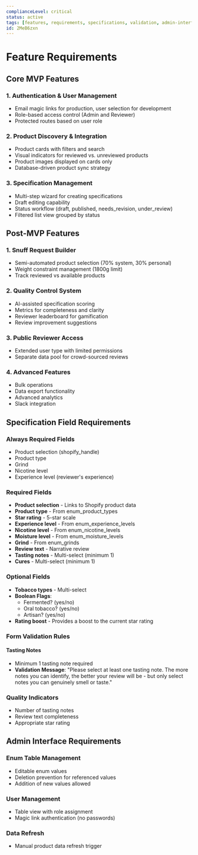 ```yaml
---
complianceLevel: critical
status: active
tags: [features, requirements, specifications, validation, admin-interface]
id: 2MeB6zxn
---
```


# Feature Requirements

<!-- AI_QUICK_REF
Overview: This document serves as the definitive specification guide that translates business requirements into specific develo...
Key Rules: Required field specifications (line 52), Multi-step wizard requirements (line 17), Role-based access (line 6)
Avoid: Missing required field validation, Ignoring wizard structure, Overlooking admin interface specs
-->

## Core MVP Features

### 1. Authentication & User Management
- Email magic links for production, user selection for development
- Role-based access control (Admin and Reviewer)
- Protected routes based on user role

### 2. Product Discovery & Integration
- Product cards with filters and search
- Visual indicators for reviewed vs. unreviewed products
- Product images displayed on cards only
- Database-driven product sync strategy

### 3. Specification Management
- Multi-step wizard for creating specifications
- Draft editing capability
- Status workflow (draft, published, needs_revision, under_review)
- Filtered list view grouped by status

## Post-MVP Features

### 1. Snuff Request Builder
- Semi-automated product selection (70% system, 30% personal)
- Weight constraint management (1800g limit)
- Track reviewed vs available products

### 2. Quality Control System
- AI-assisted specification scoring
- Metrics for completeness and clarity
- Reviewer leaderboard for gamification
- Review improvement suggestions

### 3. Public Reviewer Access
- Extended user type with limited permissions
- Separate data pool for crowd-sourced reviews

### 4. Advanced Features
- Bulk operations
- Data export functionality
- Advanced analytics
- Slack integration

## Specification Field Requirements

### Always Required Fields
- Product selection (shopify_handle)
- Product type
- Grind
- Nicotine level
- Experience level (reviewer's experience)

### Required Fields
- **Product selection** - Links to Shopify product data
- **Product type** - From enum_product_types
- **Star rating** - 5-star scale
- **Experience level** - From enum_experience_levels
- **Nicotine level** - From enum_nicotine_levels
- **Moisture level** - From enum_moisture_levels
- **Grind** - From enum_grinds
- **Review text** - Narrative review
- **Tasting notes** - Multi-select (minimum 1)
- **Cures** - Multi-select (minimum 1)

### Optional Fields
- **Tobacco types** - Multi-select
- **Boolean Flags**:
  - Fermented? (yes/no)
  - Oral tobacco? (yes/no)
  - Artisan? (yes/no)
- **Rating boost** - Provides a boost to the current star rating

### Form Validation Rules

#### Tasting Notes
- Minimum 1 tasting note required
- **Validation Message**: "Please select at least one tasting note. The more notes you can identify, the better your review will be - but only select notes you can genuinely smell or taste."

### Quality Indicators
- Number of tasting notes
- Review text completeness
- Appropriate star rating

## Admin Interface Requirements

### Enum Table Management
- Editable enum values
- Deletion prevention for referenced values
- Addition of new values allowed

### User Management
- Table view with role assignment
- Magic link authentication (no passwords)

### Data Refresh
- Manual product data refresh trigger
